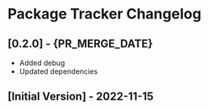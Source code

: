 # Package Tracker Changelog

## [0.2.0] - {PR_MERGE_DATE}

- Added debug
- Updated dependencies

## [Initial Version] - 2022-11-15
